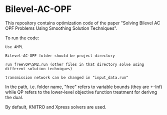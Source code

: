 # Bilevel-AC-OPF

This repository contains optimization code of the paper "Solving Bilevel AC OPF Problems Using Smoothing Solution Techniques".

To run the code:

	Use AMPL
	
	Bilevel-AC-OPF folder should be project directory
	
	run free\QP\SM2.run (other files in that directory solve using different solution techniques)
	
	transmission network can be changed in "input_data.run"
	
In the path, i.e. folder name, "free" refers to variable bounds (they are +-Inf) while QP refers to the lower-level objective function treatment for derivng the dual.

By default, KNITRO and Xpress solvers are used.